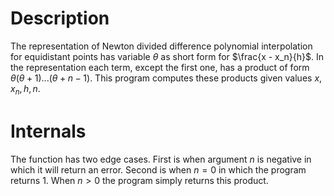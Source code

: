# Description
The representation of Newton divided difference polynomial interpolation for equidistant points
has variable $\theta$ as short form for $\frac{x - x_n}{h}$. In the representation each term,
except the first one, has a product of form $\theta (\theta + 1)...(\theta + n - 1)$. This program
computes these products given values $x, x_n, h, n$.

# Internals
The function has two edge cases. First is when argument $n$ is negative in which it will return an
error. Second is when $n=0$ in which the program returns 1. When $n>0$ the program simply returns
this product.
